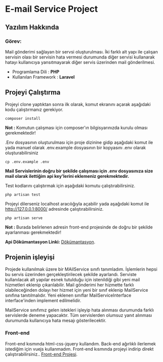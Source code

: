 # E-mail Service Project
## Yazılım Hakkında

### Görev:
Mail gönderimi sağlayan bir servsi oluşturulması. İki farklı alt yapı ile çalışan servisin olası bir servisin hata vermesi durumunda diğer servisi kullanarak hatayı kullanıcıya yansıtmayarak diğer servis üzerinden mail gönderilmesi.

- Programlama Dili : **PHP**
- Kullanılan Framework : **Laravel**

## Projeyi Çalıştırma

Projeyi clone yaptıktan sonra ilk olarak, komut ekranını açarak aşağıdaki kodu çalıştırmanız gerekiyor. 

```
composer install 
```
**Not :** Komutun çalışması için composer'ın bilgisyarınızda kurulu olması gerekmektedir!

.Env dosyasının oluşturulması için proje dizinine gidip aşağıdaki komut ile yada manuel olarak .env.example dosyasının bir kopyasını .env olarak oluşturabilirsiniz
```
cp .env.example .env 
```

**Mail Servislerinin doğru bir şekilde çalışması için .env dosyasınıza size mail olarak ilettiğim api key'lerini eklemeniz gerekmektedir.**

Test kodlarını çalıştırmak için aşağıdaki komutu çalıştırabilirsiniz.
```
php artisan test 
```

Projeyi dilerseniz localhost aracılığıyla açabilir yada aşağıdaki komut ile http://127.0.0.1:8000/ adresinde çalıştırabilirsiniz.
```
php artisan serve
```
**Not :** Burada belirlenen adresin front-end projesinde de doğru bir şekilde ayarlanması gerekmektedir!

**Api Dökümantasyon Linki:**  [Dökümantasyon](https://documenter.getpostman.com/view/11272295/UVkmSHkt).

## Projenin işleyişi 
Projede kullanılmak üzere bir MAilService sınıfı tanımladım. İşlemlerin hepsi bu servis üzerinden gerçekleştirilecek şekilde ayarlandı. Serviste kullanılacak alt yapılar esnek tutulduğu için istenildiği gibi yeni mail hizmetleri eklenip çıkarılabilir. Mail gönderimi her hizmette farklı olabileceğinden dolayı her hizmet için yeni bir sınıf eklenip MailService sınıfına tanıtılmalıdır. Yeni eklenen sınıflar MailServiceInterface interface'inden implement edilmelidir. 

MailService sınıfımız gelen istekleri işleyip hata alınması durumunda farklı servislerde deneme yapacaktır. Tüm servislerden olumsuz yanıt alınması durumunda kullanıcıya hata mesajı gösterilecektir. 

### Front-end
Front-end kısmında html-css-jquery kullandım. Back-end ağırlıklı ilerlemek istediğim için vuejs kullanmadım. Front-end kısmında projeyi indirip direkt çalıştırabilirsiniz..
[Front-end Projesi](https://github.com/ibrahimcadirci/emailServie-frontend).



